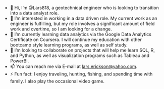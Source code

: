 - 👋 Hi, I’m @Lars818, a geotechnical engineer who is looking to transition into a data analyst role.
- 👀 I’m interested in working in a data driven role.  My current work as an engineer is fulfilling, but my role involves a significant amount of field work and overtime, so I am looking for a change.
- 🌱 I’m currently learning data analytics via the Google Data Analytics Certificate on Coursera.  I will continue my education with other bootcamp style learning programs, as well as self study.
- 💞️ I’m looking to collaborate on projects that will help me learn SQL, R, and Python, as well as visualization programs such as Tableau and PowerBI.
- 📫 You can reach me via E-mail at lars.erickson@yahoo.com.
- ⚡ Fun fact: I enjoy traveling, hunting, fishing, and spending time with family.  I also play the occasional video game.

<!---
Lars818/Lars818 is a ✨ special ✨ repository because its `README.md` (this file) appears on your GitHub profile.
You can click the Preview link to take a look at your changes.
--->
